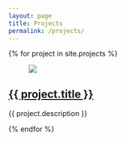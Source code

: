 ```yaml
---
layout: page
title: Projects
permalink: /projects/
---
```

<article class="project-list">
{% for project in site.projects %}
<div class="project">
<figure class="appicon">
    <a href="{{ project.url }}">
        <img src="{{ site.assets }}{{ project.icon }}"/>
    </a>
</figure>

<h2 class="post-title"><a href="{{ project.url }}">{{ project.title }}</a></h2>

<p class="project-description">{{ project.description }}</p>
</div>
{% endfor %}
</article>
